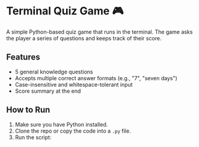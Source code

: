 # Terminal Quiz Game 🎮

A simple Python-based quiz game that runs in the terminal. The game asks the player a series of questions and keeps track of their score.

## Features

- 5 general knowledge questions
- Accepts multiple correct answer formats (e.g., "7", "seven days")
- Case-insensitive and whitespace-tolerant input
- Score summary at the end

## How to Run

1. Make sure you have Python installed.
2. Clone the repo or copy the code into a `.py` file.
3. Run the script: